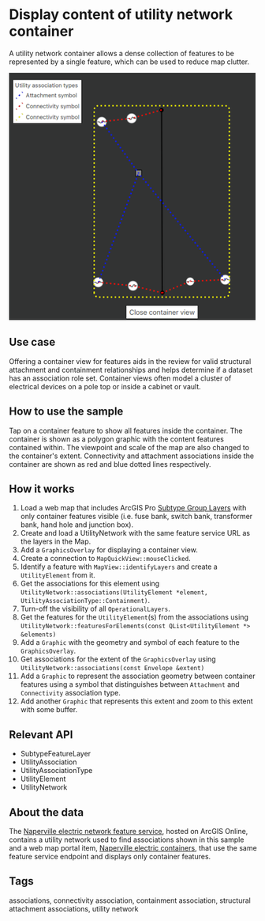 # Display content of utility network container

A utility network container allows a dense collection of features to be represented by a single feature, which can be used to reduce map clutter.

![](screenshot.png)

## Use case

Offering a container view for features aids in the review for valid structural attachment and containment relationships and helps determine if a dataset has an association role set. Container views often model a cluster of electrical devices on a pole top or inside a cabinet or vault.

## How to use the sample

Tap on a container feature to show all features inside the container. The container is shown as a polygon graphic with the content features contained within. The viewpoint and scale of the map are also changed to the container's extent. Connectivity and attachment associations inside the container are shown as red and blue dotted lines respectively.

## How it works

1. Load a web map that includes ArcGIS Pro [Subtype Group Layers](https://pro.arcgis.com/en/pro-app/latest/help/mapping/layer-properties/subtype-layers.htm) with only container features visible (i.e. fuse bank, switch bank, transformer bank, hand hole and junction box).
2. Create and load a UtilityNetwork with the same feature service URL as the layers in the Map.
3. Add a `GraphicsOverlay` for displaying a container view.
4. Create a connection to `MapQuickView::mouseClicked`.
5. Identify a feature with `MapView::identifyLayers` and create a `UtilityElement` from it.
6. Get the associations for this element using `UtilityNetwork::associations(UtilityElement *element, UtilityAssociationType::Containment)`.
7. Turn-off the visibility of all `OperationalLayers`.
8. Get the features for the `UtilityElement`(s) from the associations using `UtilityNetwork::featuresForElements(const QList<UtilityElement *> &elements)`
9. Add a `Graphic` with the geometry and symbol of each feature to the `GraphicsOverlay`.
10. Get associations for the extent of the `GraphicsOverlay` using `UtilityNetwork::associations(const Envelope &extent)`
11. Add a `Graphic` to represent the association geometry between container features using a symbol that distinguishes between `Attachment` and `Connectivity` association type.
12. Add another `Graphic` that represents this extent and zoom to this extent with some buffer.

## Relevant API

* SubtypeFeatureLayer
* UtilityAssociation
* UtilityAssociationType
* UtilityElement
* UtilityNetwork

## About the data

The [Naperville electric network feature service](https://sampleserver7.arcgisonline.com/server/rest/services/UtilityNetwork/NapervilleElectric/FeatureServer), hosted on ArcGIS Online, contains a utility network used to find associations shown in this sample and a web map portal item, [Naperville electric containers](https://sampleserver7.arcgisonline.com/portal/home/item.html?id=813eda749a9444e4a9d833a4db19e1c8), that use the same feature service endpoint and displays only container features.

## Tags

associations, connectivity association, containment association, structural attachment associations, utility network

